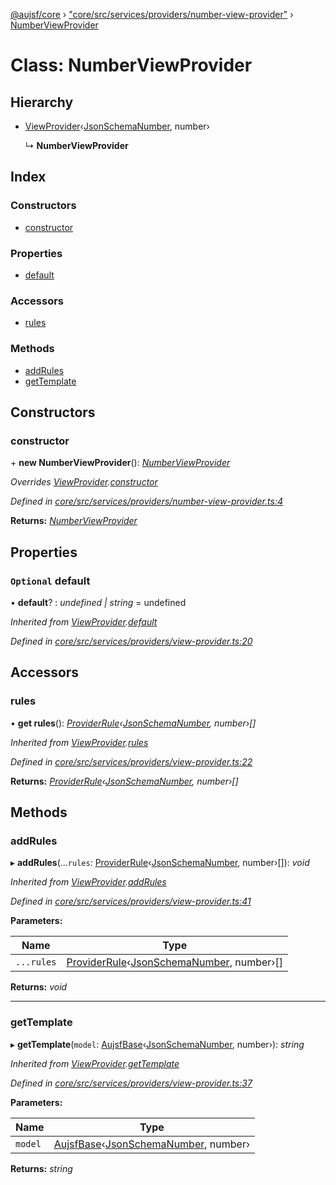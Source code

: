 [@aujsf/core](../README.md) › ["core/src/services/providers/number-view-provider"](../modules/_core_src_services_providers_number_view_provider_.md) › [NumberViewProvider](_core_src_services_providers_number_view_provider_.numberviewprovider.md)

# Class: NumberViewProvider

## Hierarchy

* [ViewProvider](_core_src_services_providers_view_provider_.viewprovider.md)‹[JsonSchemaNumber](../interfaces/_core_src_models_json_schema_.jsonschemanumber.md), number›

  ↳ **NumberViewProvider**

## Index

### Constructors

* [constructor](_core_src_services_providers_number_view_provider_.numberviewprovider.md#constructor)

### Properties

* [default](_core_src_services_providers_number_view_provider_.numberviewprovider.md#optional-default)

### Accessors

* [rules](_core_src_services_providers_number_view_provider_.numberviewprovider.md#rules)

### Methods

* [addRules](_core_src_services_providers_number_view_provider_.numberviewprovider.md#addrules)
* [getTemplate](_core_src_services_providers_number_view_provider_.numberviewprovider.md#gettemplate)

## Constructors

###  constructor

\+ **new NumberViewProvider**(): *[NumberViewProvider](_core_src_services_providers_number_view_provider_.numberviewprovider.md)*

*Overrides [ViewProvider](_core_src_services_providers_view_provider_.viewprovider.md).[constructor](_core_src_services_providers_view_provider_.viewprovider.md#protected-constructor)*

*Defined in [core/src/services/providers/number-view-provider.ts:4](https://github.com/jbockle/au-jsonschema-form/blob/ffdfbe8/packages/core/src/services/providers/number-view-provider.ts#L4)*

**Returns:** *[NumberViewProvider](_core_src_services_providers_number_view_provider_.numberviewprovider.md)*

## Properties

### `Optional` default

• **default**? : *undefined | string* = undefined

*Inherited from [ViewProvider](_core_src_services_providers_view_provider_.viewprovider.md).[default](_core_src_services_providers_view_provider_.viewprovider.md#optional-default)*

*Defined in [core/src/services/providers/view-provider.ts:20](https://github.com/jbockle/au-jsonschema-form/blob/ffdfbe8/packages/core/src/services/providers/view-provider.ts#L20)*

## Accessors

###  rules

• **get rules**(): *[ProviderRule](../interfaces/_core_src_services_providers_view_provider_.providerrule.md)‹[JsonSchemaNumber](../interfaces/_core_src_models_json_schema_.jsonschemanumber.md), number›[]*

*Inherited from [ViewProvider](_core_src_services_providers_view_provider_.viewprovider.md).[rules](_core_src_services_providers_view_provider_.viewprovider.md#rules)*

*Defined in [core/src/services/providers/view-provider.ts:22](https://github.com/jbockle/au-jsonschema-form/blob/ffdfbe8/packages/core/src/services/providers/view-provider.ts#L22)*

**Returns:** *[ProviderRule](../interfaces/_core_src_services_providers_view_provider_.providerrule.md)‹[JsonSchemaNumber](../interfaces/_core_src_models_json_schema_.jsonschemanumber.md), number›[]*

## Methods

###  addRules

▸ **addRules**(...`rules`: [ProviderRule](../interfaces/_core_src_services_providers_view_provider_.providerrule.md)‹[JsonSchemaNumber](../interfaces/_core_src_models_json_schema_.jsonschemanumber.md), number›[]): *void*

*Inherited from [ViewProvider](_core_src_services_providers_view_provider_.viewprovider.md).[addRules](_core_src_services_providers_view_provider_.viewprovider.md#addrules)*

*Defined in [core/src/services/providers/view-provider.ts:41](https://github.com/jbockle/au-jsonschema-form/blob/ffdfbe8/packages/core/src/services/providers/view-provider.ts#L41)*

**Parameters:**

Name | Type |
------ | ------ |
`...rules` | [ProviderRule](../interfaces/_core_src_services_providers_view_provider_.providerrule.md)‹[JsonSchemaNumber](../interfaces/_core_src_models_json_schema_.jsonschemanumber.md), number›[] |

**Returns:** *void*

___

###  getTemplate

▸ **getTemplate**(`model`: [AujsfBase](_core_src_elements_aujsf_base_.aujsfbase.md)‹[JsonSchemaNumber](../interfaces/_core_src_models_json_schema_.jsonschemanumber.md), number›): *string*

*Inherited from [ViewProvider](_core_src_services_providers_view_provider_.viewprovider.md).[getTemplate](_core_src_services_providers_view_provider_.viewprovider.md#gettemplate)*

*Defined in [core/src/services/providers/view-provider.ts:37](https://github.com/jbockle/au-jsonschema-form/blob/ffdfbe8/packages/core/src/services/providers/view-provider.ts#L37)*

**Parameters:**

Name | Type |
------ | ------ |
`model` | [AujsfBase](_core_src_elements_aujsf_base_.aujsfbase.md)‹[JsonSchemaNumber](../interfaces/_core_src_models_json_schema_.jsonschemanumber.md), number› |

**Returns:** *string*
